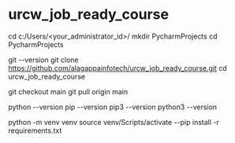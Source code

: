 # urcw_job_ready_course
cd c:/Users/<your_administrator_id>/
mkdir PycharmProjects
cd PycharmProjects

git --version
git clone https://github.com/alagappainfotech/urcw_job_ready_course.git
cd urcw_job_ready_course

git checkout main
git pull origin main

python --version
pip --version
pip3 --version
python3 --version

python -m venv venv
source venv/Scripts/activate
--pip install -r requirements.txt
